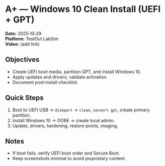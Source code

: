 # A+ — Windows 10 Clean Install (UEFI + GPT)

**Date:** 2025‑10‑29  
**Platform:** TestOut LabSim  
**Video:** (add link)

## Objectives
- Create UEFI boot media, partition GPT, and install Windows 10.
- Apply updates and drivers; validate activation.
- Document post‑install checklist.

## Quick Steps
1. Boot to UEFI USB → `diskpart` → `clean`, `convert gpt`, create primary partition.
2. Install Windows 10 → OOBE → create local admin.
3. Update, drivers, hardening, restore points, imaging.

## Notes
- If boot fails, verify UEFI boot order and Secure Boot.
- Keep screenshots minimal to avoid proprietary content.